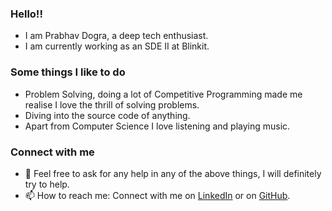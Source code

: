 ### Hello!!

* I am Prabhav Dogra, a deep tech enthusiast.
* I am currently working as an SDE II at Blinkit.

### Some things I like to do
* Problem Solving, doing a lot of Competitive Programming made me realise I love the thrill of solving problems.
* Diving into the source code of anything.
* Apart from Computer Science I love listening and playing music.

### Connect with me
* 💬 Feel free to ask for any help in any of the above things, I will definitely try to help.
* 📫 How to reach me: Connect with me on [LinkedIn](https://www.linkedin.com/in/prabhav-dogra/) or on [GitHub](https://github.com/prabhavdogra).

